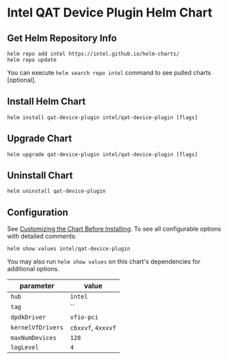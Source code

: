 # Intel QAT Device Plugin Helm Chart

## Get Helm Repository Info
```
helm repo add intel https://intel.github.io/helm-charts/
helm repo update
```

You can execute `helm search repo intel` command to see pulled charts [optional].

## Install Helm Chart
```
helm install qat-device-plugin intel/qat-device-plugin [flags]
```

## Upgrade Chart
```
helm upgrade qat-device-plugin intel/qat-device-plugin [flags]
```

## Uninstall Chart
```
helm uninstall qat-device-plugin
```

## Configuration
See [Customizing the Chart Before Installing](https://helm.sh/docs/intro/using_helm/#customizing-the-chart-before-installing). To see all configurable options with detailed comments:

```console
helm show values intel/qat-device-plugin
```

You may also run `helm show values` on this chart's dependencies for additional options.

|parameter| value |
|---------|-----------|
| `hub` | `intel` |
| `tag` | `` |
| `dpdkDriver` | `vfio-pci` |
| `kernelVfDrivers` | `c6xxvf`, `4xxxvf` |
| `maxNumDevices` | `128` |
| `logLevel` | `4` |

